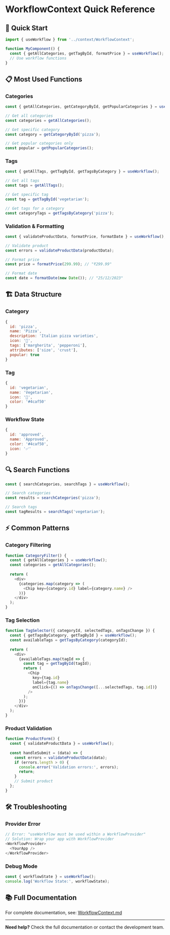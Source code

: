# WorkflowContext Quick Reference

## 🚀 Quick Start

```javascript
import { useWorkflow } from '../context/WorkflowContext';

function MyComponent() {
  const { getAllCategories, getTagById, formatPrice } = useWorkflow();
  // Use workflow functions
}
```

## 📋 Most Used Functions

### Categories
```javascript
const { getAllCategories, getCategoryById, getPopularCategories } = useWorkflow();

// Get all categories
const categories = getAllCategories();

// Get specific category
const category = getCategoryById('pizza');

// Get popular categories only
const popular = getPopularCategories();
```

### Tags
```javascript
const { getAllTags, getTagById, getTagsByCategory } = useWorkflow();

// Get all tags
const tags = getAllTags();

// Get specific tag
const tag = getTagById('vegetarian');

// Get tags for a category
const categoryTags = getTagsByCategory('pizza');
```

### Validation & Formatting
```javascript
const { validateProductData, formatPrice, formatDate } = useWorkflow();

// Validate product
const errors = validateProductData(productData);

// Format price
const price = formatPrice(299.99); // "₹299.99"

// Format date
const date = formatDate(new Date()); // "25/12/2023"
```

## 🏗️ Data Structure

### Category
```javascript
{
  id: 'pizza',
  name: 'Pizza',
  description: 'Italian pizza varieties',
  icon: '🍕',
  tags: ['margherita', 'pepperoni'],
  attributes: ['size', 'crust'],
  popular: true
}
```

### Tag
```javascript
{
  id: 'vegetarian',
  name: 'Vegetarian',
  icon: '🥬',
  color: '#4caf50'
}
```

### Workflow State
```javascript
{
  id: 'approved',
  name: 'Approved',
  color: '#4caf50',
  icon: '✅'
}
```

## 🔍 Search Functions

```javascript
const { searchCategories, searchTags } = useWorkflow();

// Search categories
const results = searchCategories('pizza');

// Search tags
const tagResults = searchTags('vegetarian');
```

## ⚡ Common Patterns

### Category Filtering
```javascript
function CategoryFilter() {
  const { getAllCategories } = useWorkflow();
  const categories = getAllCategories();
  
  return (
    <div>
      {categories.map(category => (
        <Chip key={category.id} label={category.name} />
      ))}
    </div>
  );
}
```

### Tag Selection
```javascript
function TagSelector({ categoryId, selectedTags, onTagsChange }) {
  const { getTagsByCategory, getTagById } = useWorkflow();
  const availableTags = getTagsByCategory(categoryId);
  
  return (
    <div>
      {availableTags.map(tagId => {
        const tag = getTagById(tagId);
        return (
          <Chip
            key={tag.id}
            label={tag.name}
            onClick={() => onTagsChange([...selectedTags, tag.id])}
          />
        );
      })}
    </div>
  );
}
```

### Product Validation
```javascript
function ProductForm() {
  const { validateProductData } = useWorkflow();
  
  const handleSubmit = (data) => {
    const errors = validateProductData(data);
    if (errors.length > 0) {
      console.error('Validation errors:', errors);
      return;
    }
    // Submit product
  };
}
```

## 🛠️ Troubleshooting

### Provider Error
```javascript
// Error: "useWorkflow must be used within a WorkflowProvider"
// Solution: Wrap your app with WorkflowProvider
<WorkflowProvider>
  <YourApp />
</WorkflowProvider>
```

### Debug Mode
```javascript
const { workflowState } = useWorkflow();
console.log('Workflow State:', workflowState);
```

## 📚 Full Documentation

For complete documentation, see: [WorkflowContext.md](./WorkflowContext.md)

---

**Need help?** Check the full documentation or contact the development team. 